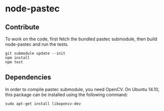 # node-pastec


## Contribute

To work on the code, first fetch the bundled pastec submodule, then build node-pastec and run the tests.

```
git submodule update --init
npm install
npm test
```

## Dependencies

In order to compile pastec submodule, you need OpenCV. On Ubuntu 14.10, this package can be installed using the following command:

```
sudo apt-get install libopencv-dev
```